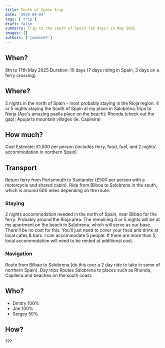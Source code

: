 ```yaml
---
title: South of Spain trip
date: '2025-04-04'
tags: ['trip']
draft: false
summarry: Trip to the south of Spain (10 days) in May 2025
images: []
authors: ['jaamin67']
---
```


## When?

8th to 17th May 2025
Duration: 10 days (7 days riding in Spain, 3 days on a ferry crossing)

## Where?

2 nights in the north of Spain - most probably staying in the Rioja region. 4 or 5 nights staying the South of Spain at my place in Salobrena.Trips to Nerja (Ayo's amazing paella place on the beach); Rhonda (check out the gap); Apujarra mountain villages (ie. Capileira)

## How much?

Cost Estimate: £1,500 per person (includes ferry, food, fuel, and 2 nights’ accommodation in northern Spain)

## Transport

Return ferry from Portsmouth to Santander (£500 per person with a motorcycle and shared cabin). Ride from Bilboa to Salobrena in the south, which is around 600 miles depending on the route. 

### Staying

2 nights accommodation needed in the north of Spain, near Bilbao for the ferry. Probably around the Rioja area. The remaining 4 or 5 nights will be at my apartment on the beach in Salobrena, which will serve as our base. There'll be no cost for this. You'll just need to cover your food and drink at local cafes & bars. I can accommodate 5 people. If there are more than 5, local accommodation will need to be rented at additional cost.

### Navigation

Route from Bilbao to Salobrena (do this over a 2 day ride to take in some of northern Spain). Day trips Routes Salobrena to places such as Rhonda, Capileira and beaches on the south coast.

## Who?

- Dmitry 100%
- Joe 100%
- Sergey 50%

## How?

???
